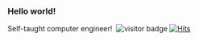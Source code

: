 ### Hello world!
Self-taught computer engineer!
<img src="https://komarev.com/ghpvc/?username=ibotland&style=flat-square&color=blue" alt=""/>
![visitor badge](https://visitor-badge.glitch.me/badge?page_id=ibotland-badge&left_text=My%20Page%20Visitors)
[![Hits](https://hits.seeyoufarm.com/api/count/incr/badge.svg?url=https%3A%2F%2Fgithub.com%2Fibotland%2F&count_bg=%2379C83D&title_bg=%23555555&icon=&icon_color=%23E7E7E7&title=hits&edge_flat=false)](https://hits.seeyoufarm.com)
